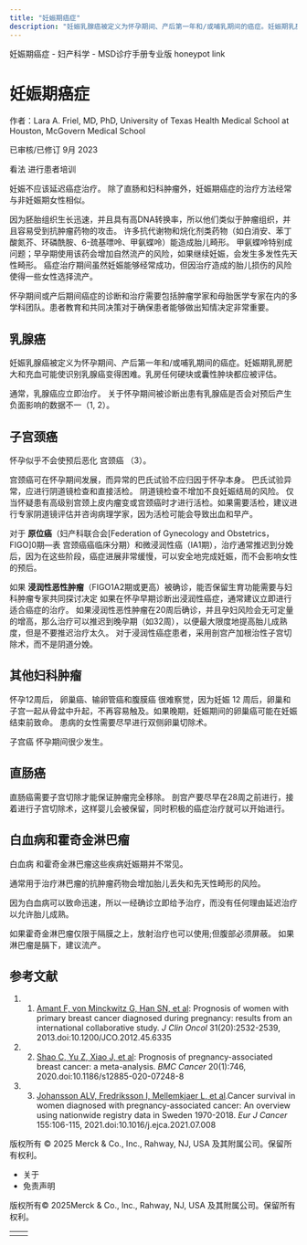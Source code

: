 ```yaml
---
title: "妊娠期癌症"
description: "妊娠乳腺癌被定义为怀孕期间、产后第一年和/或哺乳期间的癌症。妊娠期乳房肥大和充血可能使识别乳腺癌变得困难。乳房任何硬块或囊性肿块都应被评估。"
---
```


﻿妊娠期癌症 \- 妇产科学 \- MSD诊疗手册专业版 honeypot link

# 妊娠期癌症

作者：Lara A. Friel, MD, PhD, University of Texas Health Medical School at Houston, McGovern Medical School

已审核/已修订 9月 2023

看法 进行患者培训

妊娠不应该延迟癌症治疗。 除了直肠和妇科肿瘤外，妊娠期癌症的治疗方法经常与非妊娠期女性相似。

因为胚胎组织生长迅速，并且具有高DNA转换率，所以他们类似于肿瘤组织，并且容易受到抗肿瘤药物的攻击。 许多抗代谢物和烷化剂类药物（如白消安、苯丁酸氮芥、环磷酰胺、6-巯基嘌呤、甲氨蝶呤）能造成胎儿畸形。 甲氨蝶呤特别成问题；早孕期使用该药会增加自然流产的风险，如果继续妊娠，会发生多发性先天性畸形。 癌症治疗期间虽然妊娠能够经常成功，但因治疗造成的胎儿损伤的风险使得一些女性选择流产。

怀孕期间或产后期间癌症的诊断和治疗需要包括肿瘤学家和母胎医学专家在内的多学科团队。患者教育和共同决策对于确保患者能够做出知情决定非常重要。

## 乳腺癌

妊娠乳腺癌被定义为怀孕期间、产后第一年和/或哺乳期间的癌症。妊娠期乳房肥大和充血可能使识别乳腺癌变得困难。乳房任何硬块或囊性肿块都应被评估。

通常，乳腺癌应立即治疗。 关于怀孕期间被诊断出患有乳腺癌是否会对预后产生负面影响的数据不一（1, 2）。

## 子宫颈癌

怀孕似乎不会使预后恶化 宫颈癌 （3）。

宫颈癌可在怀孕期间发展，而异常的巴氏试验不应归因于怀孕本身。 巴氏试验异常，应进行阴道镜检查和直接活检。 阴道镜检查不增加不良妊娠结局的风险。 仅当怀疑患有高级别宫颈上皮内瘤变或宫颈癌时才进行活检。如果需要活检，建议进行专家阴道镜评估并咨询病理学家，因为活检可能会导致出血和早产。

对于 **原位癌**（妇产科联合会\[Federation of Gynecology and Obstetrics， FIGO\]0期—表 宫颈癌癌临床分期）和微浸润性癌（IA1期），治疗通常推迟到分娩后，因为在这些阶段，癌症进展非常缓慢，可以安全地完成妊娠，而不会影响女性的预后。

如果 **浸润性恶性肿瘤**（FIGO1A2期或更高）被确诊，能否保留生育功能需要与妇科肿瘤专家共同探讨决定 如果在怀孕早期诊断出浸润性癌症，通常建议立即进行适合癌症的治疗。 如果浸润性恶性肿瘤在20周后确诊，并且孕妇风险会无可定量的增高，那么治疗可以推迟到晚孕期（如32周），以便最大限度地提高胎儿成熟度，但是不要推迟治疗太久。 对于浸润性癌症患者，采用剖宫产加根治性子宫切除术，而不是阴道分娩。

## 其他妇科肿瘤

怀孕12周后， 卵巢癌、输卵管癌和腹膜癌 很难察觉，因为妊娠 12 周后，卵巢和子宫一起从骨盆中升起，不再容易触及。如果晚期，妊娠期间的卵巢癌可能在妊娠结束前致命。 患病的女性需要尽早进行双侧卵巢切除术。

子宫癌 怀孕期间很少发生。

## 直肠癌

直肠癌需要子宫切除才能保证肿瘤完全移除。 剖宫产要尽早在28周之前进行，接着进行子宫切除术，这样婴儿会被保留，同时积极的癌症治疗就可以开始进行。

## 白血病和霍奇金淋巴瘤

白血病 和霍奇金淋巴瘤这些疾病妊娠期并不常见。

通常用于治疗淋巴瘤的抗肿瘤药物会增加胎儿丢失和先天性畸形的风险。

因为白血病可以致命迅速，所以一经确诊立即给予治疗，而没有任何理由延迟治疗以允许胎儿成熟。

如果霍奇金淋巴瘤仅限于隔膜之上，放射治疗也可以使用;但腹部必须屏蔽。 如果淋巴瘤是膈下，建议流产。

## 参考文献

1. 1. [Amant F, von Minckwitz G, Han SN, et al](https://pubmed.ncbi.nlm.nih.gov/23610117/): Prognosis of women with primary breast cancer diagnosed during pregnancy: results from an international collaborative study. _J Clin Oncol_ 31(20):2532-2539, 2013.doi:10.1200/JCO.2012.45.6335

2. 2. [Shao C, Yu Z, Xiao J, et al](https://www.ncbi.nlm.nih.gov/pmc/articles/PMC7418189/): Prognosis of pregnancy-associated breast cancer: a meta-analysis. _BMC Cancer_ 20(1):746, 2020.doi:10.1186/s12885-020-07248-8

3. 3. [Johansson ALV, Fredriksson I, Mellemkjaer L, et al](https://pubmed.ncbi.nlm.nih.gov/34371441/).Cancer survival in women diagnosed with pregnancy-associated cancer: An overview using nationwide registry data in Sweden 1970-2018. _Eur J Cancer_ 155:106-115, 2021.doi:10.1016/j.ejca.2021.07.008




版权所有 © 2025
Merck & Co., Inc., Rahway, NJ, USA 及其附属公司。保留所有权利。

- 关于
- 免责声明

版权所有© 2025Merck & Co., Inc., Rahway, NJ, USA 及其附属公司。保留所有权利。

|     |     |
| --- | --- |
|  |  |
